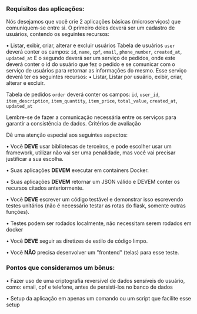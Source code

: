 ### Requisitos das aplicações:

Nós desejamos que você crie 2 aplicações básicas (microserviços) que comuniquem-se entre si.
O primeiro deles deverá ser um cadastro de usuários, contendo os seguintes recursos:

•	Listar, exibir, criar, alterar e excluir usuários
Tabela de usuários `user` deverá conter os campos: `id`, `name`, `cpf`, `email`, `phone_number`, `created_at`, `updated_at`
E o segundo deverá ser um serviço de pedidos, onde este deverá conter o id do usuário que fez o pedido e se comunicar com o serviço de usuários para retornar as informações do mesmo. Esse serviço deverá ter os seguintes recursos:
•	Listar, Listar por usuário, exibir, criar, alterar e excluir.

Tabela de pedidos `order` deverá conter os campos: `id`, `user_id`, `item_description`, `item_quantity`, `item_price`, `total_value`, `created_at`, `updated_at`

Lembre-se de fazer a comunicação necessária entre os serviços para garantir a consistência de dados.
Critérios de avaliação

Dê uma atenção especial aos seguintes aspectos:

•	Você **DEVE** usar bibliotecas de terceiros, e pode escolher usar um framework, utilizar não vai ser uma penalidade, mas você vai precisar justificar a sua escolha.

•	Suas aplicações **DEVEM** executar em containers Docker.

•	Suas aplicações **DEVEM** retornar um JSON válido e DEVEM conter os recursos citados anteriormente.

•	Você **DEVE** escrever um código testável e demonstrar isso escrevendo testes unitários (não é necessário testar as rotas do flask, somente outras funções).

•	Testes podem ser rodados localmente, não necessitam serem rodados em docker

•	Você **DEVE** seguir as diretizes de estilo de código limpo.

•	Você **NÃO** precisa desenvolver um "frontend" (telas) para esse teste.

### Pontos que consideramos um bônus:
•	Fazer uso de uma criptografia reversível de dados sensíveis do usuário, como: email, cpf e telefone, antes de persisti-los no banco de dados

•	Setup da aplicação em apenas um comando ou um script que facilite esse setup
